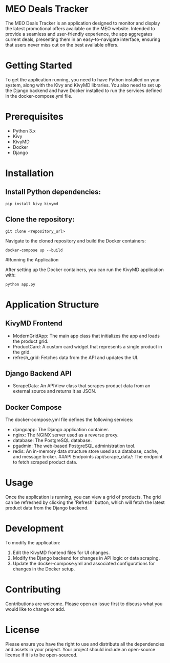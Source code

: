 # MEO Deals Tracker

The MEO Deals Tracker is an application designed to monitor and display the latest promotional offers available on the MEO website. Intended to provide a seamless and user-friendly experience, the app aggregates current deals, presenting them in an easy-to-navigate interface, ensuring that users never miss out on the best available offers.


# Getting Started
To get the application running, you need to have Python installed on your system, along with the Kivy and KivyMD libraries. You also need to set up the Django backend and have Docker installed to run the services defined in the docker-compose.yml file.

# Prerequisites
* Python 3.x
* Kivy
* KivyMD
* Docker
* Django

# Installation
## Install Python dependencies:

`pip install kivy kivymd`

## Clone the repository:

`git clone <repository_url>`

Navigate to the cloned repository and build the Docker containers:


``docker-compose up --build``

#Running the Application

After setting up the Docker containers, you can run the KivyMD application with:


``python app.py``


# Application Structure

## KivyMD Frontend

* ModernGridApp: The main app class that initializes the app and loads the product grid.
* ProductCard: A custom card widget that represents a single product in the grid.
* refresh_grid: Fetches data from the API and updates the UI.
  
## Django Backend API
* ScrapeData: An APIView class that scrapes product data from an external source and returns it as JSON.
  
## Docker Compose
The docker-compose.yml file defines the following services:

* djangoapp: The Django application container.
* nginx: The NGINX server used as a reverse proxy.
* database: The PostgreSQL database.
* pgadmin: The web-based PostgreSQL administration tool.
* redis: An in-memory data structure store used as a database, cache, and message broker.
##API Endpoints
/api/scrape_data/: The endpoint to fetch scraped product data.

# Usage
Once the application is running, you can view a grid of products. The grid can be refreshed by clicking the 'Refresh' button, which will fetch the latest product data from the Django backend.

# Development
To modify the application:

1. Edit the KivyMD frontend files for UI changes.
2. Modify the Django backend for changes in API logic or data scraping.
3. Update the docker-compose.yml and associated configurations for changes in the Docker setup.
   
# Contributing
Contributions are welcome. Please open an issue first to discuss what you would like to change or add.

# License
Please ensure you have the right to use and distribute all the dependencies and assets in your project. Your project should include an open-source license if it is to be open-sourced.

